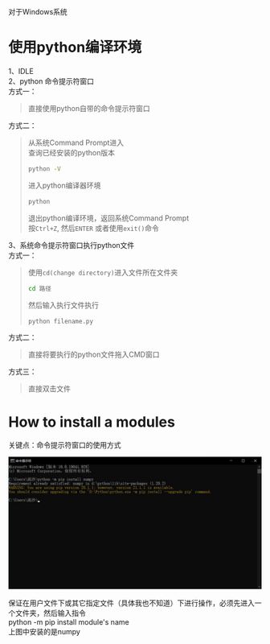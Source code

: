 对于Windows系统
# 使用python编译环境
1、IDLE<br>
2、python 命令提示符窗口<br>
方式一：<br>
>直接使用python自带的命令提示符窗口

方式二：<br>
>从系统Command Prompt进入<br>
>查询已经安装的python版本<br>
>```cmd
>python -V
>```
>进入python编译器环境<br>
>```cmd
>python
>```
>退出python编译环境，返回系统Command Prompt<br>
>按`Ctrl+Z`, 然后`ENTER` 
>或者使用`exit()`命令

3、系统命令提示符窗口执行python文件<br>
方式一：<br>
>使用`cd(change directory)`进入文件所在文件夹
>```cmd
>cd 路径
>```
>然后输入执行文件执行
>```cmd
>python filename.py
>```

方式二：<br>
>直接将要执行的python文件拖入CMD窗口

方式三：<br>
>直接双击文件

# How to install a modules
  关键点：命令提示符窗口的使用方式
  
  
![image](https://github.com/adagio-summer-wind/learn-python/blob/notes/images/cmd%E7%AA%97%E5%8F%A3.jpg)

保证在用户文件下或其它指定文件（具体我也不知道）下进行操作，必须先进入一个文件夹，然后输入指令  
python -m pip install module's name  
上图中安装的是numpy
